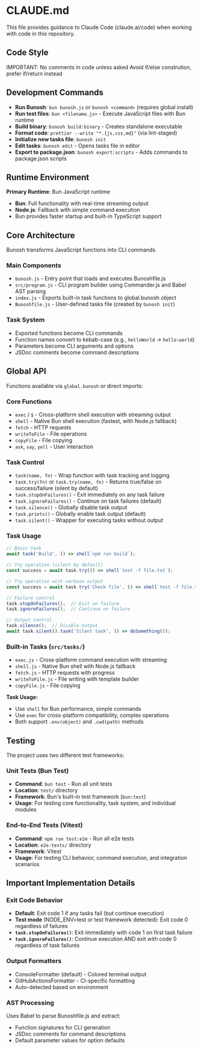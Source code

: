 # CLAUDE.md

This file provides guidance to Claude Code (claude.ai/code) when working with code in this repository.

## Code Style

IMPORTANT: No comments in code unless asked
Avoid if/else constrution, prefer if/return instead


## Development Commands

- **Run Bunosh**: `bun bunosh.js` or `bunosh <command>` (requires global install)
- **Run test files**: `bun <filename.js>` - Execute JavaScript files with Bun runtime
- **Build binary**: `bunosh build:binary` - Creates standalone executable
- **Format code**: `prettier --write "*.{js,css,md}"` (via lint-staged)
- **Initialize new tasks file**: `bunosh init`
- **Edit tasks**: `bunosh edit` - Opens tasks file in editor
- **Export to package.json**: `bunosh export:scripts` - Adds commands to package.json scripts

## Runtime Environment

**Primary Runtime**: Bun JavaScript runtime
- **Bun**: Full functionality with real-time streaming output
- **Node.js**: Fallback with simple command execution
- Bun provides faster startup and built-in TypeScript support

## Core Architecture

Bunosh transforms JavaScript functions into CLI commands.

### Main Components
- `bunosh.js` - Entry point that loads and executes Bunoshfile.js
- `src/program.js` - CLI program builder using Commander.js and Babel AST parsing
- `index.js` - Exports built-in task functions to global.bunosh object
- `Bunoshfile.js` - User-defined tasks file (created by `bunosh init`)

### Task System
- Exported functions become CLI commands
- Function names convert to kebab-case (e.g., `helloWorld` → `hello:world`)
- Parameters become CLI arguments and options
- JSDoc comments become command descriptions

## Global API

Functions available via `global.bunosh` or direct imports:

### Core Functions
- `exec` / `$` - Cross-platform shell execution with streaming output
- `shell` - Native Bun shell execution (fastest, with Node.js fallback)
- `fetch` - HTTP requests
- `writeToFile` - File operations
- `copyFile` - File copying
- `ask`, `say`, `yell` - User interaction

### Task Control
- `task(name, fn)` - Wrap function with task tracking and logging
- `task.try(fn)` or `task.try(name, fn)` - Returns true/false on success/failure (silent by default)
- `task.stopOnFailures()` - Exit immediately on any task failure
- `task.ignoreFailures()` - Continue on task failures (default)
- `task.silence()` - Globally disable task output
- `task.prints()` - Globally enable task output (default)
- `task.silent()` - Wrapper for executing tasks without output

### Task Usage
```javascript
// Basic task
await task('Build', () => shell`npm run build`);

// Try operation (silent by default)
const success = await task.try(() => shell`test -f file.txt`);

// Try operation with verbose output
const success = await task.try('Check file', () => shell`test -f file.txt`, false);

// Failure control
task.stopOnFailures();  // Exit on failure
task.ignoreFailures();  // Continue on failure

// Output control
task.silence();  // Disable output
await task.silent().task('Silent task', () => doSomething());
```

### Built-in Tasks (`src/tasks/`)
- `exec.js` - Cross-platform command execution with streaming
- `shell.js` - Native Bun shell with Node.js fallback
- `fetch.js` - HTTP requests with progress
- `writeToFile.js` - File writing with template builder
- `copyFile.js` - File copying

**Task Usage:**
- Use `shell` for Bun performance, simple commands
- Use `exec` for cross-platform compatibility, complex operations
- Both support `.env(object)` and `.cwd(path)` methods

## Testing

The project uses two different test frameworks:

### Unit Tests (Bun Test)
- **Command**: `bun test` - Run all unit tests
- **Location**: `test/` directory
- **Framework**: Bun's built-in test framework (`bun:test`)
- **Usage**: For testing core functionality, task system, and individual modules

### End-to-End Tests (Vitest)
- **Command**: `npm run test:e2e` - Run all e2e tests
- **Location**: `e2e-tests/` directory
- **Framework**: Vitest
- **Usage**: For testing CLI behavior, command execution, and integration scenarios

## Important Implementation Details

### Exit Code Behavior
- **Default**: Exit code 1 if any tasks fail (but continue execution)
- **Test mode** (NODE_ENV=test or test framework detected): Exit code 0 regardless of failures
- **`task.stopOnFailures()`**: Exit immediately with code 1 on first task failure
- **`task.ignoreFailures()`**: Continue execution AND exit with code 0 regardless of task failures

### Output Formatters
- ConsoleFormatter (default) - Colored terminal output
- GitHubActionsFormatter - CI-specific formatting
- Auto-detected based on environment

### AST Processing
Uses Babel to parse Bunoshfile.js and extract:
- Function signatures for CLI generation
- JSDoc comments for command descriptions
- Default parameter values for option defaults
